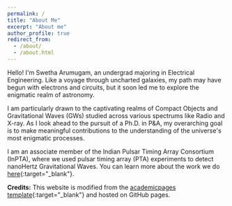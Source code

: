 ```yaml
---
permalink: /
title: "About Me"
excerpt: "About me"
author_profile: true
redirect_from: 
  - /about/
  - /about.html
---
```


Hello! I'm Swetha Arumugam, an undergrad majoring in Electrical Engineering. Like a voyage through uncharted galaxies, my path may have begun with electrons and circuits, but it soon led me to explore the enigmatic realm of astronomy. 

I am particularly drawn to the captivating realms of Compact Objects and Gravitational Waves (GWs) studied across various spectrums like Radio and X-ray. As I look ahead to the pursuit of a Ph.D. in P&A, my overarching goal is to make meaningful contributions to the understanding of the universe's most enigmatic processes.

I am an associate member of the Indian Pulsar Timing Array Consortium (InPTA), where we used pulsar timing array (PTA) experiments to detect nanoHertz Gravitational Waves. You can learn more about the work we do [here](https://inpta.iitr.ac.in/){:target="_blank"}.


**Credits:** This website is modified from the [academicpages template](https://github.com/academicpages/academicpages.github.io){:target="_blank"} and hosted on GitHub pages.
